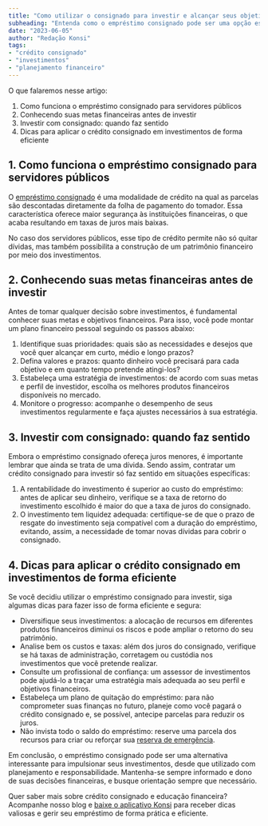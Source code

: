 ```yaml
---
title: "Como utilizar o consignado para investir e alcançar seus objetivos financeiros"
subheading: "Entenda como o empréstimo consignado pode ser uma opção estratégica para impulsionar seus investimentos e atingir suas metas financeiras."
date: "2023-06-05"
author: "Redação Konsi"
tags:
- "crédito consignado"
- "investimentos"
- "planejamento financeiro"
---
```


O que falaremos nesse artigo:

1. Como funciona o empréstimo consignado para servidores públicos
2. Conhecendo suas metas financeiras antes de investir
3. Investir com consignado: quando faz sentido
4. Dicas para aplicar o crédito consignado em investimentos de forma eficiente

## 1. Como funciona o empréstimo consignado para servidores públicos

O [empréstimo consignado](https://konsi.com.br/postagens/crdito-consignado-como-utiliz-lo-para-melhorar-sua-vida-financeira) é uma modalidade de crédito na qual as parcelas são descontadas diretamente da folha de pagamento do tomador. Essa característica oferece maior segurança às instituições financeiras, o que acaba resultando em taxas de juros mais baixas.

No caso dos servidores públicos, esse tipo de crédito permite não só quitar dívidas, mas também possibilita a construção de um patrimônio financeiro por meio dos investimentos.

## 2. Conhecendo suas metas financeiras antes de investir

Antes de tomar qualquer decisão sobre investimentos, é fundamental conhecer suas metas e objetivos financeiros. Para isso, você pode montar um plano financeiro pessoal seguindo os passos abaixo:

1. Identifique suas prioridades: quais são as necessidades e desejos que você quer alcançar em curto, médio e longo prazos?
2. Defina valores e prazos: quanto dinheiro você precisará para cada objetivo e em quanto tempo pretende atingi-los?
3. Estabeleça uma estratégia de investimentos: de acordo com suas metas e perfil de investidor, escolha os melhores produtos financeiros disponíveis no mercado.
4. Monitore o progresso: acompanhe o desempenho de seus investimentos regularmente e faça ajustes necessários à sua estratégia.

## 3. Investir com consignado: quando faz sentido

Embora o empréstimo consignado ofereça juros menores, é importante lembrar que ainda se trata de uma dívida. Sendo assim, contratar um crédito consignado para investir só faz sentido em situações específicas:

1. A rentabilidade do investimento é superior ao custo do empréstimo: antes de aplicar seu dinheiro, verifique se a taxa de retorno do investimento escolhido é maior do que a taxa de juros do consignado.
2. O investimento tem liquidez adequada: certifique-se de que o prazo de resgate do investimento seja compatível com a duração do empréstimo, evitando, assim, a necessidade de tomar novas dívidas para cobrir o consignado.

## 4. Dicas para aplicar o crédito consignado em investimentos de forma eficiente

Se você decidiu utilizar o empréstimo consignado para investir, siga algumas dicas para fazer isso de forma eficiente e segura:

- Diversifique seus investimentos: a alocação de recursos em diferentes produtos financeiros diminui os riscos e pode ampliar o retorno do seu patrimônio.
- Analise bem os custos e taxas: além dos juros do consignado, verifique se há taxas de administração, corretagem ou custódia nos investimentos que você pretende realizar.
- Consulte um profissional de confiança: um assessor de investimentos pode ajudá-lo a traçar uma estratégia mais adequada ao seu perfil e objetivos financeiros.
- Estabeleça um plano de quitação do empréstimo: para não comprometer suas finanças no futuro, planeje como você pagará o crédito consignado e, se possível, antecipe parcelas para reduzir os juros.
- Não invista todo o saldo do empréstimo: reserve uma parcela dos recursos para criar ou reforçar sua [reserva de emergência](https://konsi.com.br/postagens/a-importncia-da-reserva-de-emergncia-e-como-constru-la-com-inteligncia-financeira).

Em conclusão, o empréstimo consignado pode ser uma alternativa interessante para impulsionar seus investimentos, desde que utilizado com planejamento e responsabilidade. Mantenha-se sempre informado e dono de suas decisões financeiras, e busque orientação sempre que necessário.

Quer saber mais sobre crédito consignado e educação financeira? Acompanhe nosso blog e [baixe o aplicativo Konsi](https://konsi.com.br/app) para receber dicas valiosas e gerir seu empréstimo de forma prática e eficiente.